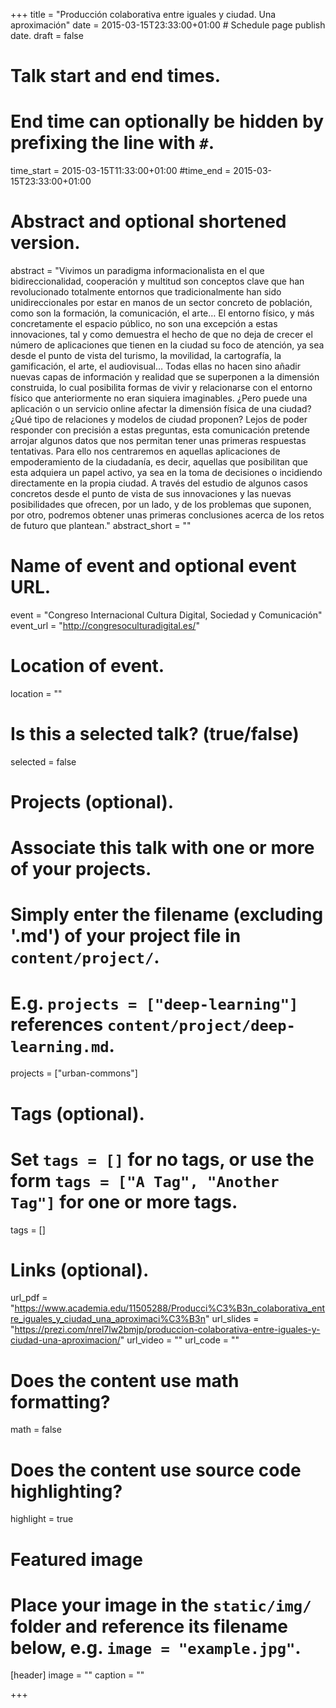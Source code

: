 +++
title = "Producción colaborativa entre iguales y ciudad. Una aproximación"
date = 2015-03-15T23:33:00+01:00  # Schedule page publish date.
draft = false

# Talk start and end times.
#   End time can optionally be hidden by prefixing the line with `#`.
time_start = 2015-03-15T11:33:00+01:00
#time_end = 2015-03-15T23:33:00+01:00

# Abstract and optional shortened version.
abstract = "Vivimos un paradigma informacionalista en el que bidireccionalidad, cooperación y multitud son conceptos clave que han revolucionado totalmente entornos que tradicionalmente han sido unidireccionales por estar en manos de un sector concreto de población, como son la formación, la comunicación, el arte… El entorno físico, y más concretamente el espacio público, no son una excepción a estas innovaciones, tal y como demuestra el hecho de que no deja de crecer el número de aplicaciones que tienen en la ciudad su foco de atención, ya sea desde el punto de vista del turismo, la movilidad, la cartografía, la gamificación, el arte, el audiovisual… Todas ellas no hacen sino añadir nuevas capas de información y realidad que se superponen a la dimensión construida, lo cual posibilita formas de vivir y relacionarse con el entorno físico que anteriormente no eran siquiera imaginables. ¿Pero puede una aplicación o un servicio online afectar la dimensión física de una ciudad? ¿Qué tipo de relaciones y modelos de ciudad proponen? Lejos de poder responder con precisión a estas preguntas, esta comunicación pretende arrojar algunos datos que nos permitan tener unas primeras respuestas tentativas. Para ello nos centraremos en aquellas aplicaciones de empoderamiento de la ciudadanía, es decir, aquellas que posibilitan que esta adquiera un papel activo, ya sea en la toma de decisiones o incidiendo directamente en la propia ciudad. A través del estudio de algunos casos concretos desde el punto de vista de sus innovaciones y las nuevas posibilidades que ofrecen, por un lado, y de los problemas que suponen, por otro, podremos obtener unas primeras conclusiones acerca de los retos de futuro que plantean."
abstract_short = ""

# Name of event and optional event URL.
event = "Congreso Internacional  Cultura Digital, Sociedad y Comunicación"
event_url = "http://congresoculturadigital.es/"

# Location of event.
location = ""

# Is this a selected talk? (true/false)
selected = false

# Projects (optional).
#   Associate this talk with one or more of your projects.
#   Simply enter the filename (excluding '.md') of your project file in `content/project/`.
#   E.g. `projects = ["deep-learning"]` references `content/project/deep-learning.md`.
projects = ["urban-commons"]

# Tags (optional).
#   Set `tags = []` for no tags, or use the form `tags = ["A Tag", "Another Tag"]` for one or more tags.
tags = []

# Links (optional).
url_pdf = "https://www.academia.edu/11505288/Producci%C3%B3n_colaborativa_entre_iguales_y_ciudad_una_aproximaci%C3%B3n"
url_slides = "https://prezi.com/nrel7lw2bmjp/produccion-colaborativa-entre-iguales-y-ciudad-una-aproximacion/"
url_video = ""
url_code = ""

# Does the content use math formatting?
math = false

# Does the content use source code highlighting?
highlight = true

# Featured image
# Place your image in the `static/img/` folder and reference its filename below, e.g. `image = "example.jpg"`.
[header]
image = ""
caption = ""

+++
